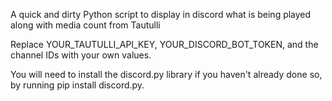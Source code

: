 A quick and dirty Python script to display in discord what is being played along with media count from Tautulli 

Replace YOUR_TAUTULLI_API_KEY, YOUR_DISCORD_BOT_TOKEN, and the channel IDs with your own values.

You will need to install the discord.py library if you haven't already done so, by running pip install discord.py.
